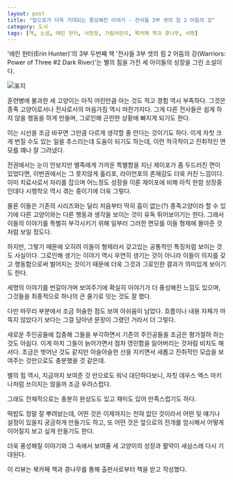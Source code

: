 ```yaml
---
layout: post
title: "앞으로가 더욱 기대되는 풍성해진 이야기 - 전사들 3부 셋의 힘 2 어둠의 강"
category: 도서
tags: [책, 소설, 에린 헌터, 서현정, 가람어린이, 북카페 책과 콩나무, 서평]
---
```


'에린 헌터(Erin Hunter)'의
3부 두번째 책
'전사들 3부 셋의 힘 2 어둠의 강(Warriors: Power of Three #2 Dark River)'는
별의 힘을 가진 세 아이들의 성장을 그린 소설이다.

![표지](https://images2.imgbox.com/43/24/cCZB3bC3_o.jpg)

훈련병에 불과한 세 고양이는
아직 어린만큼 아는 것도 적고 경험 역시 부족하다.
그것은 종족 고양이로서나 전사로서의 마음가짐 역시 마찬가지다.
그게 다른 전사들은 쉽게 하지 않을 행동을 하게 만들며,
그로인해 곤란한 상황에 빠지게 되기도 한다.

이는 시선을 조금 바꾸면 그만큼 다르게 생각할 줄 안다는 것이기도 하다.
이게 자칫 크게 번질 수도 있는 일을 추스리는데 도움이 되기도 하는데,
이런 적극적이고 진취적인 면모를 꽤나 잘 그려냈다.

전권에서는 눈이 안보지만 별족에게 가까운 특별함을 지닌 제이포가 좀 두드러진 면이 있었다면,
이번권에서는 그 못지않게 홀리포, 라이언포의 존재감도 더욱 커진 느낌이다.
이미 치료사로서 자리를 잡으며 어느정도 성장을 이룬 제이포에 비해
아직 한참 성장중인데다 시행착오 역시 겪는 중이기에 더욱 그렇다.

물론 이들은 기존의 시리즈와는 달리 처음부터 딱히 흠이 없는(?) 종족고양이라 할 수 있기에
다른 고양이와는 다른 행동과 생각을 보이는 것이 유독 튀어보이기는 한다.
그래서 이들의 이야기를 특별히 부각시키기 위해 일부러 그러한 면모를 이들 형제에 몰아준 것 처럼 보일 정도다.

하지만, 그렇기 때문에 오히려 이들이 형제라서 갖고있는 공통적인 특징처럼 보이는 것도 사실이다.
그로인해 생기는 이야기 역시 우연히 생기는 것이 아니라
이들이 의지를 갖고 행동함으로써 벌어지는 것이기 때문에
더욱 그것과 그로인한 결과가 의미있게 보이기도 한다.

세명의 이야기를 번갈아가며 보여주기에 확실히 이야기가 더 풍성해진 느낌도 있으며,
그것들을 최종적으로 하나의 큰 줄기로 잇는 것도 잘 했다.

다만 마무리 부분에서 조금 허술한 점도 보여 아쉬움이 남았다.
흐름이나 내용 자체가 마뜩지 않았다기 보다는 그걸 담아낸 문장이 그랬던 거라서 더 그렇다.

새로운 주인공들에 집중해 그들을 부각하면서
기존의 주인공들을 조금은 평가절하 하는 것도 아쉽다.
이게 마치 그들이 늙어가면서 점차 영민함을 잃어버리는 것처럼 비치도 해서다.
조금은 벗어난 것도 같지만 아슬아슬한 선을 지키면서
새롭고 진취적인 모습을 보여주는 것만으로도 충분했을 것 같은데.

별의 힘 역시, 지금까지 보여준 것 만으로도 워낙 대단하다보니,
자칫 데우스 엑스 마키나처럼 쓰이지는 않을까 조금 우려스럽다.

그래도 전체적으로는 충분히 완성도도 있고 재미도 있어 만족스럽기도 하다.

떡밥도 정말 잘 뿌려놨는데,
어떤 것은 이제까지는 전혀 없던 것이라서 어떤 뒷 얘기나 설정이 있을지 궁금하게 만들기도 하고,
또 어떤 것은 앞으로의 전개를 암시해서 어떻게 이어질지 보고 싶게 만들기도 한다.

더욱 풍성해질 이야기와
그 속에서 보여줄 세 고양이의 성장과 활약이 새삼스레 다시 기대된다.



<div class="im im-info">
이 리뷰는 북카페 책과 콩나무를 통해 출판사로부터 책을 받고 작성했다.
</div>
